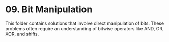 # 09. Bit Manipulation

This folder contains solutions that involve direct manipulation of bits. These problems often require an understanding of bitwise operators like AND, OR, XOR, and shifts.
